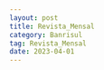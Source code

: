 ```yaml
---
layout: post
title: Revista_Mensal
category: Banrisul
tag: Revista_Mensal
date: 2023-04-01
---
```


